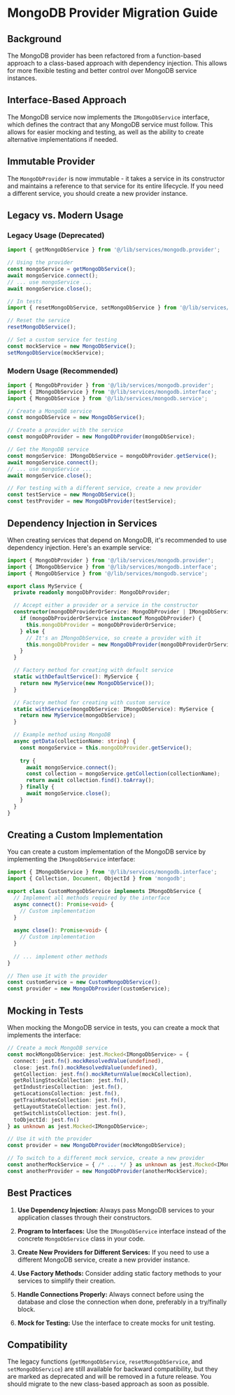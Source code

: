 # MongoDB Provider Migration Guide

## Background
The MongoDB provider has been refactored from a function-based approach to a class-based approach with dependency injection. This allows for more flexible testing and better control over MongoDB service instances.

## Interface-Based Approach
The MongoDB service now implements the `IMongoDbService` interface, which defines the contract that any MongoDB service must follow. This allows for easier mocking and testing, as well as the ability to create alternative implementations if needed.

## Immutable Provider
The `MongoDbProvider` is now immutable - it takes a service in its constructor and maintains a reference to that service for its entire lifecycle. If you need a different service, you should create a new provider instance.

## Legacy vs. Modern Usage

### Legacy Usage (Deprecated)

```typescript
import { getMongoDbService } from '@/lib/services/mongodb.provider';

// Using the provider
const mongoService = getMongoDbService();
await mongoService.connect();
// ... use mongoService ...
await mongoService.close();

// In tests
import { resetMongoDbService, setMongoDbService } from '@/lib/services/mongodb.provider';

// Reset the service
resetMongoDbService();

// Set a custom service for testing
const mockService = new MongoDbService();
setMongoDbService(mockService);
```

### Modern Usage (Recommended)

```typescript
import { MongoDbProvider } from '@/lib/services/mongodb.provider';
import { IMongoDbService } from '@/lib/services/mongodb.interface';
import { MongoDbService } from '@/lib/services/mongodb.service';

// Create a MongoDB service
const mongoDbService = new MongoDbService();

// Create a provider with the service
const mongoDbProvider = new MongoDbProvider(mongoDbService);

// Get the MongoDB service
const mongoService: IMongoDbService = mongoDbProvider.getService();
await mongoService.connect();
// ... use mongoService ...
await mongoService.close();

// For testing with a different service, create a new provider
const testService = new MongoDbService();
const testProvider = new MongoDbProvider(testService);
```

## Dependency Injection in Services

When creating services that depend on MongoDB, it's recommended to use dependency injection. Here's an example service:

```typescript
import { MongoDbProvider } from '@/lib/services/mongodb.provider';
import { IMongoDbService } from '@/lib/services/mongodb.interface';
import { MongoDbService } from '@/lib/services/mongodb.service';

export class MyService {
  private readonly mongoDbProvider: MongoDbProvider;

  // Accept either a provider or a service in the constructor
  constructor(mongoDbProviderOrService: MongoDbProvider | IMongoDbService) {
    if (mongoDbProviderOrService instanceof MongoDbProvider) {
      this.mongoDbProvider = mongoDbProviderOrService;
    } else {
      // It's an IMongoDbService, so create a provider with it
      this.mongoDbProvider = new MongoDbProvider(mongoDbProviderOrService);
    }
  }

  // Factory method for creating with default service
  static withDefaultService(): MyService {
    return new MyService(new MongoDbService());
  }

  // Factory method for creating with custom service
  static withService(mongoDbService: IMongoDbService): MyService {
    return new MyService(mongoDbService);
  }

  // Example method using MongoDB
  async getData(collectionName: string) {
    const mongoService = this.mongoDbProvider.getService();
    
    try {
      await mongoService.connect();
      const collection = mongoService.getCollection(collectionName);
      return await collection.find().toArray();
    } finally {
      await mongoService.close();
    }
  }
}
```

## Creating a Custom Implementation

You can create a custom implementation of the MongoDB service by implementing the `IMongoDbService` interface:

```typescript
import { IMongoDbService } from '@/lib/services/mongodb.interface';
import { Collection, Document, ObjectId } from 'mongodb';

export class CustomMongoDbService implements IMongoDbService {
  // Implement all methods required by the interface
  async connect(): Promise<void> {
    // Custom implementation
  }
  
  async close(): Promise<void> {
    // Custom implementation
  }
  
  // ... implement other methods
}

// Then use it with the provider
const customService = new CustomMongoDbService();
const provider = new MongoDbProvider(customService);
```

## Mocking in Tests

When mocking the MongoDB service in tests, you can create a mock that implements the interface:

```typescript
// Create a mock MongoDB service
const mockMongoDbService: jest.Mocked<IMongoDbService> = {
  connect: jest.fn().mockResolvedValue(undefined),
  close: jest.fn().mockResolvedValue(undefined),
  getCollection: jest.fn().mockReturnValue(mockCollection),
  getRollingStockCollection: jest.fn(),
  getIndustriesCollection: jest.fn(),
  getLocationsCollection: jest.fn(),
  getTrainRoutesCollection: jest.fn(),
  getLayoutStateCollection: jest.fn(),
  getSwitchlistsCollection: jest.fn(),
  toObjectId: jest.fn()
} as unknown as jest.Mocked<IMongoDbService>;

// Use it with the provider
const provider = new MongoDbProvider(mockMongoDbService);

// To switch to a different mock service, create a new provider
const anotherMockService = { /* ... */ } as unknown as jest.Mocked<IMongoDbService>;
const anotherProvider = new MongoDbProvider(anotherMockService);
```

## Best Practices

1. **Use Dependency Injection:** Always pass MongoDB services to your application classes through their constructors.

2. **Program to Interfaces:** Use the `IMongoDbService` interface instead of the concrete `MongoDbService` class in your code.

3. **Create New Providers for Different Services:** If you need to use a different MongoDB service, create a new provider instance.

4. **Use Factory Methods:** Consider adding static factory methods to your services to simplify their creation.

5. **Handle Connections Properly:** Always connect before using the database and close the connection when done, preferably in a try/finally block.

6. **Mock for Testing:** Use the interface to create mocks for unit testing.

## Compatibility

The legacy functions (`getMongoDbService`, `resetMongoDbService`, and `setMongoDbService`) are still available for backward compatibility, but they are marked as deprecated and will be removed in a future release. You should migrate to the new class-based approach as soon as possible. 
